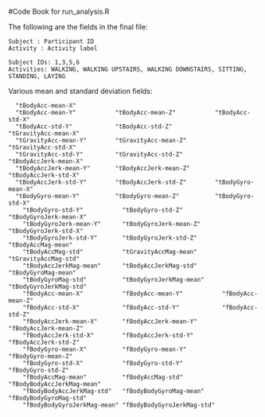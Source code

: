#Code Book for run_analysis.R

The following are the fields in the final file:

	Subject : Participant ID
	Activity : Activity label
	
	Subject IDs: 1,3,5,6
	Activities: WALKING, WALKING UPSTAIRS, WALKING DOWNSTAIRS, SITTING, STANDING, LAYING
	
Various mean and standard deviation fields:

	  "tBodyAcc-mean-X"          
	  "tBodyAcc-mean-Y"           "tBodyAcc-mean-Z"           "tBodyAcc-std-X"           
	  "tBodyAcc-std-Y"            "tBodyAcc-std-Z"            "tGravityAcc-mean-X"       
	  "tGravityAcc-mean-Y"        "tGravityAcc-mean-Z"        "tGravityAcc-std-X"        
	  "tGravityAcc-std-Y"         "tGravityAcc-std-Z"         "tBodyAccJerk-mean-X"      
	  "tBodyAccJerk-mean-Y"       "tBodyAccJerk-mean-Z"       "tBodyAccJerk-std-X"       
	  "tBodyAccJerk-std-Y"        "tBodyAccJerk-std-Z"        "tBodyGyro-mean-X"         
	  "tBodyGyro-mean-Y"          "tBodyGyro-mean-Z"          "tBodyGyro-std-X"          
		"tBodyGyro-std-Y"           "tBodyGyro-std-Z"           "tBodyGyroJerk-mean-X"     
		"tBodyGyroJerk-mean-Y"      "tBodyGyroJerk-mean-Z"      "tBodyGyroJerk-std-X"      
		"tBodyGyroJerk-std-Y"       "tBodyGyroJerk-std-Z"       "tBodyAccMag-mean"         
		"tBodyAccMag-std"           "tGravityAccMag-mean"       "tGravityAccMag-std"       
		"tBodyAccJerkMag-mean"      "tBodyAccJerkMag-std"       "tBodyGyroMag-mean"        
		"tBodyGyroMag-std"          "tBodyGyroJerkMag-mean"     "tBodyGyroJerkMag-std"     
		"fBodyAcc-mean-X"           "fBodyAcc-mean-Y"           "fBodyAcc-mean-Z"          
		"fBodyAcc-std-X"            "fBodyAcc-std-Y"            "fBodyAcc-std-Z"           
		"fBodyAccJerk-mean-X"       "fBodyAccJerk-mean-Y"       "fBodyAccJerk-mean-Z"      
		"fBodyAccJerk-std-X"        "fBodyAccJerk-std-Y"        "fBodyAccJerk-std-Z"       
		"fBodyGyro-mean-X"          "fBodyGyro-mean-Y"          "fBodyGyro-mean-Z"         
		"fBodyGyro-std-X"           "fBodyGyro-std-Y"           "fBodyGyro-std-Z"          
		"fBodyAccMag-mean"          "fBodyAccMag-std"           "fBodyBodyAccJerkMag-mean" 
		"fBodyBodyAccJerkMag-std"   "fBodyBodyGyroMag-mean"     "fBodyBodyGyroMag-std"     
		"fBodyBodyGyroJerkMag-mean" "fBodyBodyGyroJerkMag-std" 
